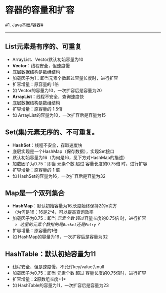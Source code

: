 # 容器的容量和扩容
#1. Java基础/容器#
- - - -
## List元素是有序的、可重复
* ArrayList、Vector默认初始容量为10
* **Vector**：线程安全，但速度慢
* 底层数据结构是数组结构
* 加载因子为1：即当元素个数超过容量长度时，进行扩容
* 扩容增量：原容量的 1倍
* 如 Vector的容量为10，一次扩容后是容量为20
* **ArrayList**：线程不安全，查询速度快
* 底层数据结构是数组结构
* 扩容增量：原容量的 1.5倍
* 如 ArrayList的容量为10，一次扩容后是容量为15

## Set(集)元素无序的、不可重复。
* **HashSet**：线程不安全，存取速度快
* 底层实现是一个HashMap（保存数据），实现Set接口
* 默认初始容量为16（为何是16，见下方对HashMap的描述）
* 加载因子为0.75：即当 元素个数 超过 容量长度的0.75倍 时，进行扩容
* 扩容增量：原容量的 1 倍
* 如 HashSet的容量为16，一次扩容后是容量为32

## Map是一个双列集合
* **HashMap**：默认初始容量为16,长度始终保持2的n次方
* （为何是16：16是2^4，可以提高查询效率
* 加载因子为0.75：即当 _元素个数_ 超过容量长度的0.75倍 时，进行扩容
	* _这里的元素个数指的是`Bucket`还是`Entry`？_
* 扩容增量：原容量的1倍
* 如 HashMap的容量为16，一次扩容后是容量为32

## HashTable：默认初始容量为11
* 线程安全，但是速度慢，不允许key/value为null
* 加载因子为0.75：即当 元素个数 超过 容量长度的0.75倍时，进行扩容
* 扩容增量：**2**原数组长度+1*
* 如 HashTable的容量为11，一次扩容后是容量为23
